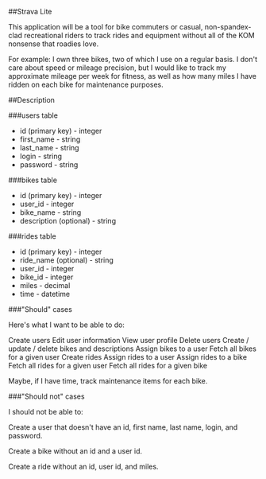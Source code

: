 ##Strava Lite

This application will be a tool for bike commuters or casual, non-spandex-clad recreational riders to track rides and equipment without all of the KOM nonsense that roadies love.

For example: I own three bikes, two of which I use on a regular basis. I don't care about speed or mileage precision, but I would like to track my approximate mileage per week for fitness, as well as how many miles I have ridden on each bike for maintenance purposes.

##Description

###users table
* id (primary key) - integer
* first_name - string
* last_name - string
* login - string
* password - string

###bikes table
* id (primary key) - integer
* user_id - integer
* bike_name - string
* description (optional) - string

###rides table
* id (primary key) - integer
* ride_name (optional) - string
* user_id - integer
* bike_id - integer
* miles - decimal
* time - datetime


###"Should" cases

Here's what I want to be able to do:

Create users
Edit user information
View user profile
Delete users
Create / update / delete bikes and descriptions
Assign bikes to a user
Fetch all bikes for a given user
Create rides
Assign rides to a user
Assign rides to a bike
Fetch all rides for a given user
Fetch all rides for a given bike

Maybe, if I have time, track maintenance items for each bike.

###"Should not" cases

I should not be able to:

Create a user that doesn't have an id, first name, last name, login, and password. 

Create a bike without an id and a user id.

Create a ride without an id, user id, and miles.